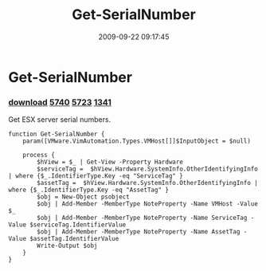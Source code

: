 ﻿---
pid:            1337
parent:         0
children:       5740,5723,1341
poster:         Carter Shanklin
title:          Get-SerialNumber
date:           2009-09-22 09:17:45
description:    Get ESX server serial numbers.
format:         posh
---

# Get-SerialNumber

### [download](1337.ps1)  [5740](5740.md) [5723](5723.md) [1341](1341.md)

Get ESX server serial numbers.

```posh
function Get-SerialNumber {
	param([VMware.VimAutomation.Types.VMHost[]]$InputObject = $null)

	process {
		$hView = $_ | Get-View -Property Hardware
		$serviceTag =  $hView.Hardware.SystemInfo.OtherIdentifyingInfo | where {$_.IdentifierType.Key -eq "ServiceTag" }
		$assetTag =  $hView.Hardware.SystemInfo.OtherIdentifyingInfo | where {$_.IdentifierType.Key -eq "AssetTag" }
		$obj = New-Object psobject
		$obj | Add-Member -MemberType NoteProperty -Name VMHost -Value $_
		$obj | Add-Member -MemberType NoteProperty -Name ServiceTag -Value $serviceTag.IdentifierValue
		$obj | Add-Member -MemberType NoteProperty -Name AssetTag -Value $assetTag.IdentifierValue
		Write-Output $obj
	}
}

```
